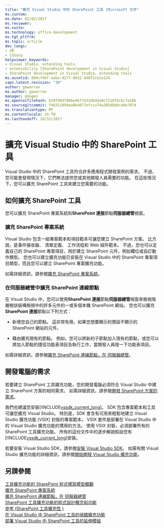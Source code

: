 ```yaml
---
title: "擴充 Visual Studio 中的 SharePoint 工具 |Microsoft 文件"
ms.custom: 
ms.date: 02/02/2017
ms.reviewer: 
ms.suite: 
ms.technology: office-development
ms.tgt_pltfrm: 
ms.topic: article
dev_langs:
- VB
- CSharp
helpviewer_keywords:
- Visual Studio, extending tools
- extensibility [SharePoint development in Visual Studio]
- SharePoint development in Visual Studio, extending tools
ms.assetid: 084cf4bf-aaba-4277-8032-448f2cb2a124
caps.latest.revision: "39"
author: gewarren
ms.author: gewarren
manager: ghogen
ms.openlocfilehash: b78f90df8b6e46774310bd4a8cf218fbcbc7a18b
ms.sourcegitcommit: f40311056ea0b4677efcca74a285dbb0ce0e7974
ms.translationtype: MT
ms.contentlocale: zh-TW
ms.lasthandoff: 10/31/2017
---
```

# <a name="extending-the-sharepoint-tools-in-visual-studio"></a>擴充 Visual Studio 中的 SharePoint 工具
  Visual Studio 中的 SharePoint 工具符合許多應用程式開發案例的需求。 不過，您可能會發現情況下，它們無法提供您或其他開發人員需要的功能。 在這些情況下，您可以擴充 SharePoint 工具來建立您需要的功能。  
  
## <a name="how-to-extend-the-sharepoint-tools"></a>如何擴充 SharePoint 工具  
 您可以擴充 SharePoint 專案系統和**SharePoint 連接**節點**伺服器總管**視窗。  
  
### <a name="extending-the-sharepoint-project-system"></a>擴充 SharePoint 專案系統  
 Visual Studio 包含一組專案範本和項目範本可讓您建立 SharePoint 方案。 比方說，是事件接收器、 清單定義、 工作流程和 Web 組件範本。 不過，您也可以定義自己的 SharePoint 專案項目，用於建立 SharePoint 元件，例如欄位或自訂動作類型。 您也可以建立擴充功能已安裝在 Visual Studio 中的 SharePoint 專案項目類型，而且您可以建立 SharePoint 專案擴充功能。  
  
 如需詳細資訊，請參閱[擴充 SharePoint 專案系統](../sharepoint/extending-the-sharepoint-project-system.md)。  
  
### <a name="extending-the-sharepoint-connections-node-in-server-explorer"></a>在伺服器總管中擴充 SharePoint 連線節點  
 在 Visual Studio 中，您可以使用**SharePoint 連接**節點**伺服器總管**視窗來檢視階層樹狀結構檢視中的許多元件的一或多個本機 SharePoint 網站。 您也可以擴充**SharePoint 連接**節點以下列方式：  
  
-   新增您自己的節點。 這非常有用，如果您想要顯示的預設不顯示的 SharePoint 網站的元件。  
  
-   藉由擴充現有的節點。 例如，您可以將新的子節點加入現有的節點，或您可以將加入節點的捷徑功能表項目及執行工作，當開發人員按一下功能表項目。  
  
 如需詳細資訊，請參閱[擴充 SharePoint 連線節點，在 伺服器總管](../sharepoint/extending-the-sharepoint-connections-node-in-server-explorer.md)。  
  
## <a name="development-computer-requirements"></a>開發電腦的需求  
 若要建立 SharePoint 工具擴充功能，您的開發電腦必須符合 Visual Studio 中建立 SharePoint 方案的相同需求。 如需詳細資訊，請參閱[開發 SharePoint 方案的需求](../sharepoint/requirements-for-developing-sharepoint-solutions.md)。  
  
 我們也建議您安裝[!INCLUDE[vssdk_current_long](../sharepoint/includes/vssdk-current-long-md.md)]。 SDK 包含專案範本和工具可讓您擴充 Visual Studio。 特別是，SDK 會含有可用來輕鬆地建立 Visual Studio 擴充功能 (VSIX) 封裝的專案範本。 VSIX 套件是部署在 Visual Studio 中的 Visual Studio 擴充功能的慣用的方法。 使用 VSIX 封裝，必須部署所有的 SharePoint 工具擴充功能。 所有的這份文件中的逐步解說假設您有[!INCLUDE[vssdk_current_long](../sharepoint/includes/vssdk-current-long-md.md)]安裝。  
  
 若要安裝 Visual Studio SDK，請參閱[安裝 Visual Studio SDK](../extensibility/installing-the-visual-studio-sdk.md)。 如需有關 Visual Studio 擴充功能的詳細資訊，請參閱[開始開發 Visual Studio 擴充功能](../extensibility/starting-to-develop-visual-studio-extensions.md)。  
  
## <a name="see-also"></a>另請參閱  
 [工具擴充功能的 SharePoint 程式撰寫模型概觀](../sharepoint/overview-of-the-programming-model-of-sharepoint-tools-extensions.md)   
 [擴充 SharePoint 專案系統](../sharepoint/extending-the-sharepoint-project-system.md)   
 [擴充 SharePoint 連線節點，在 伺服器總管](../sharepoint/extending-the-sharepoint-connections-node-in-server-explorer.md)   
 [SharePoint 工具擴充功能的程式設計概念和功能](../sharepoint/programming-concepts-and-features-for-sharepoint-tools-extensions.md)   
 [參考 &#40;SharePoint 工具擴充性 &#41;](../sharepoint/reference-sharepoint-tools-extensibility.md)   
 [在 Visual Studio 中 SharePoint 工具的偵錯擴充功能](../sharepoint/debugging-extensions-for-the-sharepoint-tools-in-visual-studio.md)   
 [部署 Visual Studio 中 SharePoint 工具的延伸模組](../sharepoint/deploying-extensions-for-the-sharepoint-tools-in-visual-studio.md)  
  
  